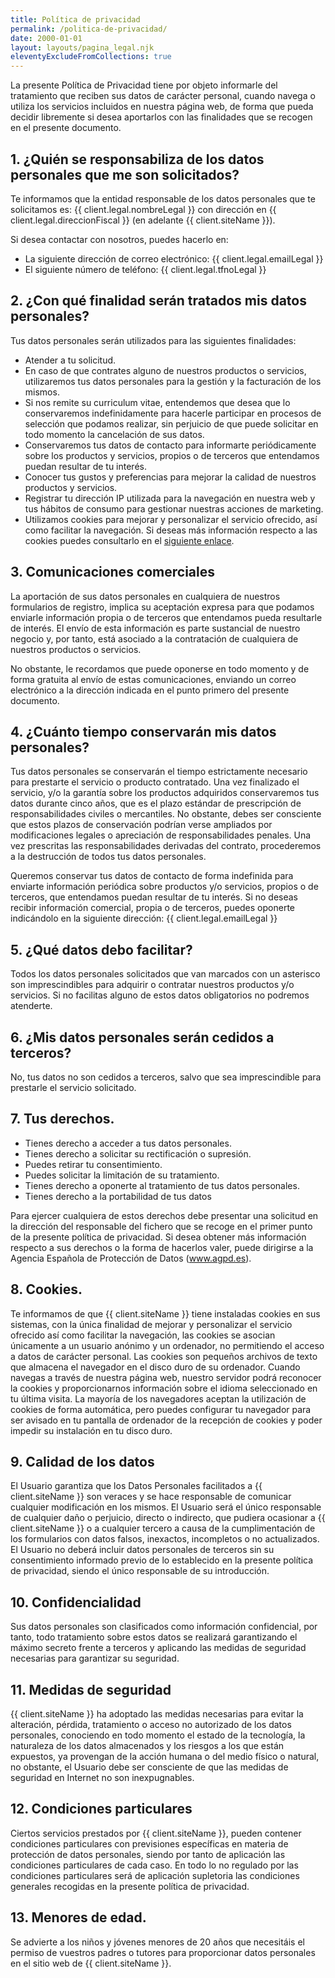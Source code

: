 ```yaml
---
title: Política de privacidad
permalink: /politica-de-privacidad/
date: 2000-01-01
layout: layouts/pagina_legal.njk
eleventyExcludeFromCollections: true
---
```


La presente Política de Privacidad tiene por objeto informarle del tratamiento que reciben sus datos de carácter personal, cuando navega o utiliza los servicios incluidos en nuestra página web, de forma que pueda decidir libremente si desea aportarlos con las finalidades que se recogen en el presente documento.

## 1. ¿Quién se responsabiliza de los datos personales que me son solicitados?

Te informamos que la entidad responsable de los datos personales que te solicitamos es: {{ client.legal.nombreLegal }} con dirección en {{ client.legal.direccionFiscal }} (en adelante {{ client.siteName }}).

Si desea contactar con nosotros, puedes hacerlo en:

- La siguiente dirección de correo electrónico: {{ client.legal.emailLegal }}
- El siguiente número de teléfono: {{ client.legal.tfnoLegal }}

## 2. ¿Con qué finalidad serán tratados mis datos personales?

Tus datos personales serán utilizados para las siguientes finalidades:

- Atender a tu solicitud.
- En caso de que contrates alguno de nuestros productos o servicios, utilizaremos tus datos personales para la gestión y la facturación de los mismos.
- Si nos remite su curriculum vitae, entendemos que desea que lo conservaremos indefinidamente para hacerle participar en procesos de selección que podamos realizar, sin perjuicio de que puede solicitar en todo momento la cancelación de sus datos.
- Conservaremos tus datos de contacto para informarte periódicamente sobre los productos y servicios, propios o de terceros que entendamos puedan resultar de tu interés.
- Conocer tus gustos y preferencias para mejorar la calidad de nuestros productos y servicios.
- Registrar tu dirección IP utilizada para la navegación en nuestra web y tus hábitos de consumo para gestionar nuestras acciones de marketing.
- Utilizamos cookies para mejorar y personalizar el servicio ofrecido, así como facilitar la navegación. Si deseas más información respecto a las cookies puedes consultarlo en el [siguiente enlace](/uso-de-cookies).

## 3. Comunicaciones comerciales

La aportación de sus datos personales en cualquiera de nuestros formularios de registro, implica su aceptación expresa para que podamos enviarle información propia o de terceros que entendamos pueda resultarle de interés. El envío de esta información es parte sustancial de nuestro negocio y, por tanto, está asociado a la contratación de cualquiera de nuestros productos o servicios.

No obstante, le recordamos que puede oponerse en todo momento y de forma gratuita al envío de estas comunicaciones, enviando un correo electrónico a la dirección indicada en el punto primero del presente documento.

## 4. ¿Cuánto tiempo conservarán mis datos personales?

Tus datos personales se conservarán el tiempo estrictamente necesario para prestarte el servicio o producto contratado. Una vez finalizado el servicio, y/o la garantía sobre los productos adquiridos conservaremos tus datos durante cinco años, que es el plazo estándar de prescripción de responsabilidades civiles o mercantiles. No obstante, debes ser consciente que estos plazos de conservación podrían verse ampliados por modificaciones legales o apreciación de responsabilidades penales. Una vez prescritas las responsabilidades derivadas del contrato, procederemos a la destrucción de todos tus datos personales.

Queremos conservar tus datos de contacto de forma indefinida para enviarte información periódica sobre productos y/o servicios, propios o de terceros, que entendamos puedan resultar de tu interés. Si no deseas recibir información comercial, propia o de terceros, puedes oponerte indicándolo en la siguiente dirección: {{ client.legal.emailLegal }}

## 5. ¿Qué datos debo facilitar?

Todos los datos personales solicitados que van marcados con un asterisco son imprescindibles para adquirir o contratar nuestros productos y/o servicios. Si no facilitas alguno de estos datos obligatorios no podremos atenderte.

## 6. ¿Mis datos personales serán cedidos a terceros?

No, tus datos no son cedidos a terceros, salvo que sea imprescindible para prestarle el servicio solicitado.

## 7. Tus derechos.

- Tienes derecho a acceder a tus datos personales.
- Tienes derecho a solicitar su rectificación o supresión.
- Puedes retirar tu consentimiento.
- Puedes solicitar la limitación de su tratamiento.
- Tienes derecho a oponerte al tratamiento de tus datos personales.
- Tienes derecho a la portabilidad de tus datos

Para ejercer cualquiera de estos derechos debe presentar una solicitud en la dirección del responsable del fichero que se recoge en el primer punto de la presente política de privacidad. Si desea obtener más información respecto a sus derechos o la forma de hacerlos valer, puede dirigirse a la Agencia Española de Protección de Datos (www.agpd.es).

## 8. Cookies.

Te informamos de que {{ client.siteName }} tiene instaladas cookies en sus sistemas, con la única finalidad de mejorar y personalizar el servicio ofrecido así como facilitar la navegación, las cookies se asocian únicamente a un usuario anónimo y un ordenador, no permitiendo el acceso a datos de carácter personal. Las cookies son pequeños archivos de texto que almacena el navegador en el disco duro de su ordenador. Cuando navegas a través de nuestra página web, nuestro servidor podrá reconocer la cookies y proporcionarnos información sobre el idioma seleccionado en tu última visita. La mayoría de los navegadores aceptan la utilización de cookies de forma automática, pero puedes configurar tu navegador para ser avisado en tu pantalla de ordenador de la recepción de cookies y poder impedir su instalación en tu disco duro.

## 9. Calidad de los datos

El Usuario garantiza que los Datos Personales facilitados a {{ client.siteName }} son veraces y se hace responsable de comunicar cualquier modificación en los mismos. El Usuario será el único responsable de cualquier daño o perjuicio, directo o indirecto, que pudiera ocasionar a {{ client.siteName }} o a cualquier tercero a causa de la cumplimentación de los formularios con datos falsos, inexactos, incompletos o no actualizados. El Usuario no deberá incluir datos personales de terceros sin su consentimiento informado previo de lo establecido en la presente política de privacidad, siendo el único responsable de su introducción.

## 10. Confidencialidad

Sus datos personales son clasificados como información confidencial, por tanto, todo tratamiento sobre estos datos se realizará garantizando el máximo secreto frente a terceros y aplicando las medidas de seguridad necesarias para garantizar su seguridad.

## 11. Medidas de seguridad

{{ client.siteName }} ha adoptado las medidas necesarias para evitar la alteración, pérdida, tratamiento o acceso no autorizado de los datos personales, conociendo en todo momento el estado de la tecnología, la naturaleza de los datos almacenados y los riesgos a los que están expuestos, ya provengan de la acción humana o del medio físico o natural, no obstante, el Usuario debe ser consciente de que las medidas de seguridad en Internet no son inexpugnables.

## 12. Condiciones particulares

Ciertos servicios prestados por {{ client.siteName }}, pueden contener condiciones particulares con previsiones específicas en materia de protección de datos personales, siendo por tanto de aplicación las condiciones particulares de cada caso. En todo lo no regulado por las condiciones particulares será de aplicación supletoria las condiciones generales recogidas en la presente política de privacidad.

## 13. Menores de edad.

Se advierte a los niños y jóvenes menores de 20 años que necesitáis el permiso de vuestros padres o tutores para proporcionar datos personales en el sitio web de {{ client.siteName }}.

<div class="separador"></div>
